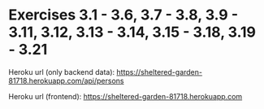 # Exercises 3.1 - 3.6, 3.7 - 3.8, 3.9 - 3.11, 3.12, 3.13 - 3.14, 3.15 - 3.18, 3.19 - 3.21

Heroku url (only backend data): https://sheltered-garden-81718.herokuapp.com/api/persons

Heroku url (frontend): https://sheltered-garden-81718.herokuapp.com

